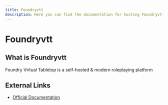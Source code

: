 ```yaml
---
title: Foundryvtt
description: Here you can find the documentation for hosting Foundryvtt with Coolify.
---
```


# Foundryvtt

## What is Foundryvtt

Foundry Virtual Tabletop is a self-hosted & modern roleplaying platform

## External Links

- [Official Documentation](https://foundryvtt.com/kb/?utm_source=coolify.io)
